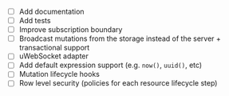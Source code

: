 - [ ] Add documentation
- [ ] Add tests
- [ ] Improve subscription boundary
- [ ] Broadcast mutations from the storage instead of the server + transactional support
- [ ] uWebSocket adapter
- [ ] Add default expression support (e.g. `now()`, `uuid()`, etc)
- [ ] Mutation lifecycle hooks
- [ ] Row level security (policies for each resource lifecycle step)